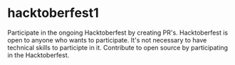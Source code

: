 # hacktoberfest1
Participate in the ongoing Hacktoberfest by creating PR's.
Hacktoberfest is open to anyone who wants to participate.
It's not necessary to have technical skills to participte in it.
Contribute to open source by participating in the Hacktoberfest.

